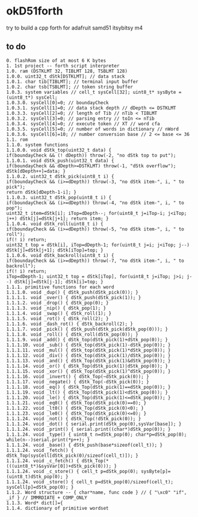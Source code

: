# okD51forth
try to build a cpp forth for adafruit samd51 itsybitsy m4
## to do
	0. flashRom size of at most 6 K bytes
	1. 1st project -- forth script interpreter
	1.0. ram (DSTKLMT 32, TIBLMT 128, TSBLMT 128)
	1.0.0. uint32_t dStk[DSTKLMT]; // data stack
	1.0.1. char tib[TIBLMT]; // terminal input buffer
	1.0.2. char tsb[TSBLMT]; // token string buffer
	1.0.3. system variables // cell_t sysCell[32]; uint8_t* sysByte = (uint8_t*) sysCell;
	1.0.3.0. sysCell[0]=0; // boundayCheck
	1.0.3.1. sysCell[1]=0; // data stack depth // dDepth <= DSTKLMT
	1.0.3.3. sysCell[2]=0; // length of Tib // nTib < TIBLMT
	1.0.3.2. sysCell[3]=0; // parsing entry // toIn <= nTib
	1.0.3.4. sysCell[4]=0; // execute token // XT // word cfa
	1.0.3.5. sysCell[5]=0; // number of words in dictionary // nWord
	1.0.3.6. sysCell[6]=10; // number conversion base // 2 <= base <= 36
	1.1. rom
	1.1.0. system functions
	1.1.0.0. void dStk_top(uint32_t data) { 
	if(boundayCheck && (! dDepth)) throw(-2, "no dStk top to put");
	1.1.0.1. void dStk_push(uint32_t data) {
	if(boundayCheck && dDepth>=DSTKLMT) throw(-1, "dStk overflow");
	dStk[dDepth++]=data; }
	1.1.0.2. uint32_t dStk_pick(uint8_t i) {
	if(boundayCheck && (i>=dDepth)) throw(-3, "no dStk item-", i, " to pick");
	return dStk[dDepth-1-i]; }
	1.1.0.3. uint32_t dStk_pop(uint8_t i) {
	if(boundayCheck && (i>=dDepth)) throw(-4, "no dStk item-", i, " to pop");
	uint32_t item=dStk[i]; iTop=dDepth--; for(uint8_t j=iTop-i; j<iTop; j++) dStk[j]=dStk[j+1]; return item; }
	1.1.0.4. void dStk_roll(uint8_t i) {
	if(boundayCheck && (i>=dDepth)) throw(-5, "no dStk item-", i, " to roll");
	if(! i) return; 
	uint32_t top = dStk[i], iTop=dDepth-1; for(uint8_t j=i; j<iTop; j--) dStk[j]=dStk[j+1]; dStk[iTop]=top; }
	1.1.0.6. void dStk_backroll(uint8_t i) {
	if(boundayCheck && (i>=dDepth)) throw(-7, "no dStk item-", i, " to backroll");
	if(! i) return; 
	iTop=dDepth-1; uint32_t top = dStk[iTop], for(uint8_t j=iTop; j>i; j--) dStk[j]=dStk[j-1]; dStk[i]=top; }
	1.1.1. primitive functions for each word
	1.1.1.0. void _dup() { dStk_push(dStk_pick(0)); }
	1.1.1.1. void _over() { dStk_push(dStk_pick(1)); }
	1.1.1.2. void _drop() { dStk_pop(0); }
	1.1.1.3. void _nip() { dStk_pop(1); }
	1.1.1.4. void _swap() { dStk_roll(1); }
	1.1.1.5. void _rot() { dStk_roll(2); }
	1.1.1.6. void _dash_rot() { dStk_backroll(2); }
	1.1.1.7. void _pick() { dStk_push(dStk_pick(dStk_pop(0))); }
	1.1.1.8. void _roll() { dStk_roll(dStk_pop(0)); }
	1.1.1.9. void _add() { dStk_top(dStk_pick(1)+dStk_pop(0)); }
	1.1.1.10. void _sub() { dStk_top(dStk_pick(1)-dStk_pop(0)); }
	1.1.1.11. void _mul() { dStk_top(dStk_pick(1)*dStk_pop(0)); }
	1.1.1.12. void _div() { dStk_top(dStk_pick(1)/dStk_pop(0)); }
	1.1.1.13. void _and() { dStk_Top(dStk_pick(1)&dStk_pop(0)); }
	1.1.1.14. void _or() { dStk_Top(dStk_pick(1)|dStk_pop(0)); }
	1.1.1.15. void _xor() { dStk_Top(dStk_pick(1)^dStk_pop(0)); }
	1.1.1.16. void _invert() { dStk_Top(~dStk_pick(0)); }
	1.1.1.17. void _negate() { dStk_Top(-dStk_pick(0)); }
	1.1.1.18. void _eq() { dStk_Top(dStk_pick(1)==dStk_pop(0)); }
	1.1.1.19. void _lt() { dStk_Top(dStk_pick(1)<dStk_pop(0)); }
	1.1.1.20. void _le() { dStk_Top(dStk_pick(1)<=dStk_pop(0)); }
	1.1.1.21. void _eq0() { dStk_Top(dStk_pick(0)==0); }
	1.1.1.22. void _lt0() { dStk_Top(dStk_pick(0)<0); }
	1.1.1.23. void _le0() { dStk_Top(dStk_pick(0)<=0); }
	1.1.1.24. void _not() { dStk_Top(!dStk_pick(0)); }
	1.1.1.24. void _dot() { serial.print(dStk_pop(0),sysVar[base]); }
	1.1.1.24. void _print() { serial.print((char*)dStk_pop(0)); }
	1.1.1.24. void _type() { uint8_t n=dStk_pop(0); char*p=dStk_pop(0);
	while(n--)serial.print(*p++); }
	1.1.1.24. void _base() { dStk_push(base*sizeof(cell_t)); }
	1.1.1.24. void _fetch() { dStk_Top(sysCell[dStk_pick(0)/sizeof(cell_t)]); }
	1.1.1.24. void _c_fetch() { dStk_Top(*(((uint8_t*)&sysVar[0])+dStk_pick(0))); }
	1.1.1.24. void _c_store() { cell_t p=dStk_pop(0); sysByte[p]=(uint8_t)dStk_pop(0); }
	1.1.1.24. void _store() { cell_t p=dStk_pop(0)/sizeof(cell_t); sysCell[p]=dStk_pop(0); }
	1.1.2. Word structure -- { char*name, func code } // { "\xc0" "if", _if } // IMMRDIATE + COMP_ONLY
	1.1.3. Word* dict[]={
	1.1.4. dictionary of primitive wordset
